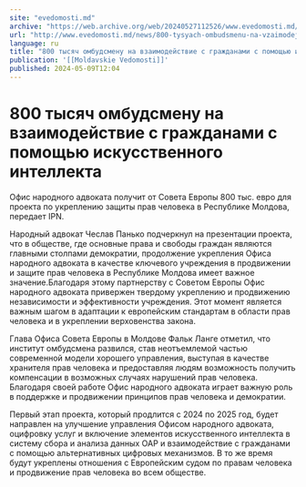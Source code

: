 ```yaml
---
site: "evedomosti.md"
archive: "https://web.archive.org/web/20240527112526/www.evedomosti.md/news/800-tysyach-ombudsmenu-na-vzaimodejstvie-s-grazhdanami-s-pom"
url: "http://www.evedomosti.md/news/800-tysyach-ombudsmenu-na-vzaimodejstvie-s-grazhdanami-s-pom"
language: ru
title: "800 тысяч омбудсмену на взаимодействие с гражданами с помощью искусственного интеллекта"
publication: '[[Moldavskie Vedomosti]]'
published: 2024-05-09T12:04
---
```


# 800 тысяч омбудсмену на взаимодействие с гражданами с помощью искусственного интеллекта

Офис народного адвоката получит от Совета Европы 800 тыс. евро для проекта по укреплению защиты прав человека в Республике Молдова, передает IPN.

Народный адвокат Чеслав Панько подчеркнул на презентации проекта, что в обществе, где основные права и свободы граждан являются главными столпами демократии, продолжение укрепления Офиса народного адвоката в качестве ключевого учреждения в продвижении и защите прав человека в Республике Молдова имеет важное значение.Благодаря этому партнерству с Советом Европы Офис народного адвоката привержен твердому укреплению и продвижению независимости и эффективности учреждения. Этот момент является важным шагом в адаптации к европейским стандартам в области прав человека и в укреплении верховенства закона.

Глава Офиса Совета Европы в Молдове Фальк Ланге отметил, что институт омбудсмена развился, став неотъемлемой частью современной модели хорошего управления, выступая в качестве хранителя прав человека и предоставляя людям возможность получить компенсации в возможных случаях нарушений прав человека. Благодаря своей работе Офис народного адвоката играет важную роль в поддержке и продвижении принципов прав человека и демократии.

Первый этап проекта, который продлится с 2024 по 2025 год, будет направлен на улучшение управления Офисом народного адвоката, оцифровку услуг и включение элементов искусственного интеллекта в систему сбора и анализа данных OAP и взаимодействие с гражданами с помощью альтернативных цифровых механизмов. В то же время будут укреплены отношения с Европейским судом по правам человека и продвижение прав человека во всем обществе.